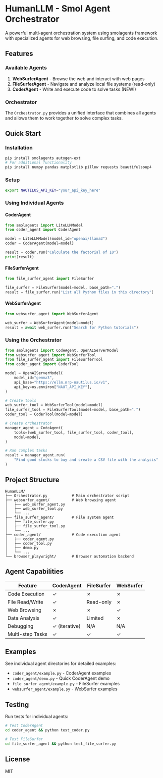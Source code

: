 # HumanLLM - Smol Agent Orchestrator

A powerful multi-agent orchestration system using smolagents framework with specialized agents for web browsing, file surfing, and code execution.

## Features

### Available Agents

1. **WebSurferAgent** - Browse the web and interact with web pages
2. **FileSurferAgent** - Navigate and analyze local file systems (read-only)
3. **CoderAgent** - Write and execute code to solve tasks (NEW!)

### Orchestrator

The `Orchestrator.py` provides a unified interface that combines all agents and allows them to work together to solve complex tasks.

## Quick Start

### Installation

```bash
pip install smolagents autogen-ext
# For additional functionality
pip install numpy pandas matplotlib pillow requests beautifulsoup4
```

### Setup

```bash
export NAUTILUS_API_KEY="your_api_key_here"
```

### Using Individual Agents

#### CoderAgent

```python
from smolagents import LiteLLMModel
from coder_agent import CoderAgent

model = LiteLLMModel(model_id="openai/llama3")
coder = CoderAgent(model=model)

result = coder.run("Calculate the factorial of 10")
print(result)
```

#### FileSurferAgent

```python
from file_surfer_agent import FileSurfer

file_surfer = FileSurfer(model=model, base_path=".")
result = file_surfer.run("List all Python files in this directory")
```

#### WebSurferAgent

```python
from websurfer_agent import WebSurferAgent

web_surfer = WebSurferAgent(model=model)
result = await web_surfer.run("Search for Python tutorials")
```

### Using the Orchestrator

```python
from smolagents import CodeAgent, OpenAIServerModel
from websurfer_agent import WebSurferTool
from file_surfer_agent import FileSurferTool
from coder_agent import CoderTool

model = OpenAIServerModel(
    model_id="gemma3",
    api_base="https://ellm.nrp-nautilus.io/v1",
    api_key=os.environ["NAUT_API_KEY"],
)

# Create tools
web_surfer_tool = WebSurferTool(model=model)
file_surfer_tool = FileSurferTool(model=model, base_path=".")
coder_tool = CoderTool(model=model)

# Create orchestrator
manager_agent = CodeAgent(
    tools=[web_surfer_tool, file_surfer_tool, coder_tool],
    model=model,
)

# Run complex tasks
result = manager_agent.run(
    "Find good stocks to buy and create a CSV file with the analysis"
)
```

## Project Structure

```
HumanLLM/
├── Orchestrator.py           # Main orchestrator script
├── websurfer_agent/          # Web browsing agent
│   ├── web_surfer_agent.py
│   ├── web_surfer_tool.py
│   └── ...
├── file_surfer_agent/        # File system agent
│   ├── file_surfer.py
│   ├── file_surfer_tool.py
│   └── ...
├── coder_agent/              # Code execution agent
│   ├── coder_agent.py
│   ├── coder_tool.py
│   ├── demo.py
│   └── ...
└── browser_playwright/       # Browser automation backend
```

## Agent Capabilities

| Feature | CoderAgent | FileSurfer | WebSurfer |
|---------|-----------|------------|-----------|
| Code Execution | ✓ | ✗ | ✗ |
| File Read/Write | ✓ | Read-only | ✗ |
| Web Browsing | ✗ | ✗ | ✓ |
| Data Analysis | ✓ | Limited | ✗ |
| Debugging | ✓ (iterative) | N/A | N/A |
| Multi-step Tasks | ✓ | ✓ | ✓ |

## Examples

See individual agent directories for detailed examples:
- `coder_agent/example.py` - CoderAgent examples
- `coder_agent/demo.py` - Quick CoderAgent demo
- `file_surfer_agent/example.py` - FileSurfer examples
- `websurfer_agent/example.py` - WebSurfer examples

## Testing

Run tests for individual agents:

```bash
# Test CoderAgent
cd coder_agent && python test_coder.py

# Test FileSurfer
cd file_surfer_agent && python test_file_surfer.py
```

## License

MIT